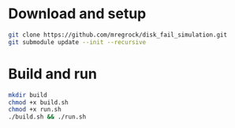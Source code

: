 # Download and setup

```bash
git clone https://github.com/mregrock/disk_fail_simulation.git
git submodule update --init --recursive
```

# Build and run

```bash
mkdir build
chmod +x build.sh
chmod +x run.sh
./build.sh && ./run.sh
```
